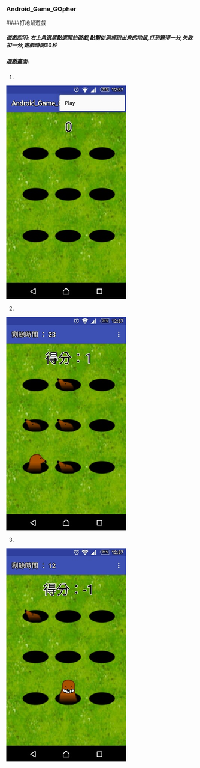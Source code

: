 ### Android_Game_GOpher
####打地鼠遊戲


##### 遊戲說明: 右上角選單點選開始遊戲,點擊從洞裡跑出來的地鼠,打到算得一分,失敗扣一分,遊戲時間30秒

##### 遊戲畫面:

1.  
![GITHUB](https://github.com/ez32451/Android_Game_GOpher/blob/master/screen/Screenshot_2016-11-02-12-57-32.jpg)

2.
![GITHUB](https://github.com/ez32451/Android_Game_GOpher/blob/master/screen/Screenshot_2016-11-02-12-57-43.jpg)

3.
![GITHUB](https://github.com/ez32451/Android_Game_GOpher/blob/master/screen/Screenshot_2016-11-02-12-57-54.jpg)
